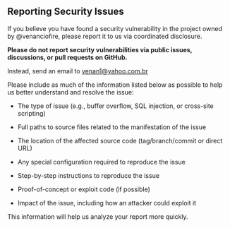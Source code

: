 ## Reporting Security Issues

If you believe you have found a security vulnerability in the project owned by @venanciofire, please report it to us via coordinated disclosure.

**Please do not report security vulnerabilities via public issues, discussions, or pull requests on GitHub.**

Instead, send an email to venan1@yahoo.com.br

Please include as much of the information listed below as possible to help us better understand and resolve the issue:

* The type of issue (e.g., buffer overflow, SQL injection, or cross-site scripting)

* Full paths to source files related to the manifestation of the issue

* The location of the affected source code (tag/branch/commit or direct URL)

* Any special configuration required to reproduce the issue

* Step-by-step instructions to reproduce the issue

* Proof-of-concept or exploit code (if possible)

* Impact of the issue, including how an attacker could exploit it

This information will help us analyze your report more quickly.
